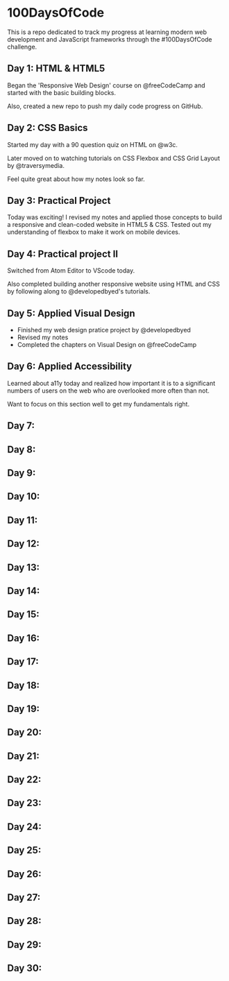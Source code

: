 # 100DaysOfCode

This is a repo dedicated to track my progress at learning modern web development and JavaScript frameworks through the #100DaysOfCode challenge.

## Day 1: HTML & HTML5

Began the 'Responsive Web Design' course on @freeCodeCamp and started with the basic building blocks. 

Also, created a new repo to push my daily code progress on GitHub.

## Day 2: CSS Basics 

Started my day with a 90 question quiz on HTML on @w3c.

Later moved on to watching tutorials on CSS Flexbox and CSS Grid Layout by @traversymedia.

Feel quite great about how my notes look so far.

## Day 3: Practical Project

Today was exciting! I revised my notes and applied those concepts to build a responsive and clean-coded website in HTML5 & CSS. Tested out my understanding of flexbox to make it work on mobile devices.

## Day 4: Practical project II

Switched from Atom Editor to VScode today.

Also completed building another responsive website using HTML and CSS by following along to @developedbyed's tutorials.

## Day 5: Applied Visual Design

- Finished my web design pratice project by @developedbyed
- Revised my notes
- Completed the chapters on  Visual Design on @freeCodeCamp

## Day 6: Applied Accessibility 

Learned about a11y today and realized how important it is to a significant numbers of users on the web who are overlooked more often than not.

Want to focus on this section well to get my fundamentals right.

## Day 7:

## Day 8:

## Day 9:

## Day 10:

## Day 11:

## Day 12:

## Day 13:

## Day 14:

## Day 15:

## Day 16:

## Day 17:

## Day 18:

## Day 19:

## Day 20:

## Day 21:

## Day 22:

## Day 23:

## Day 24:

## Day 25:

## Day 26:

## Day 27:

## Day 28:

## Day 29:

## Day 30:
